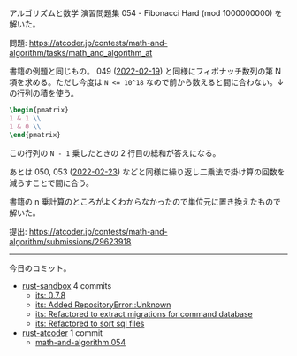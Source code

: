 アルゴリズムと数学 演習問題集 054 - Fibonacci Hard (mod 1000000000) を解いた。

問題: <https://atcoder.jp/contests/math-and-algorithm/tasks/math_and_algorithm_at>

書籍の例題と同じもの。 049 ([2022-02-19]) と同様にフィボナッチ数列の第 N 項を求める。ただし今度は `N <= 10^18` なので前から数えると間に合わない。↓の行列の積を使う。

```latex
\begin{pmatrix}
1 & 1 \\
1 & 0 \\
\end{pmatrix}
```

この行列の `N - 1` 乗したときの 2 行目の総和が答えになる。

あとは 050, 053 ([2022-02-23]) などと同様に繰り返し二乗法で掛け算の回数を減らすことで間に合う。

書籍の n 乗計算のところがよくわからなかったので単位元に置き換えたもので解いた。

提出: <https://atcoder.jp/contests/math-and-algorithm/submissions/29623918>

---

今日のコミット。

- [rust-sandbox](https://github.com/bouzuya/rust-sandbox) 4 commits
  - [its: 0.7.8](https://github.com/bouzuya/rust-sandbox/commit/3a0d6f2289e4e1112d8ebc4c891438e49a2bc7ee)
  - [its: Added RepositoryError::Unknown](https://github.com/bouzuya/rust-sandbox/commit/7a6253e6d47b55d2bc748237508bfa4969d567c1)
  - [its: Refactored to extract migrations for command database](https://github.com/bouzuya/rust-sandbox/commit/95075abe3983fb29518306b830b35a8c56b00aaa)
  - [its: Refactored to sort sql files](https://github.com/bouzuya/rust-sandbox/commit/e9b43d76fccd6889e5bc1cbf2c3648b3bd7694ac)
- [rust-atcoder](https://github.com/bouzuya/rust-atcoder) 1 commit
  - [math-and-algorithm 054](https://github.com/bouzuya/rust-atcoder/commit/c875528a21446551d191ca22b66cb620ed51561a)

[2022-02-19]: https://blog.bouzuya.net/2022/02/19/
[2022-02-23]: https://blog.bouzuya.net/2022/02/23/
